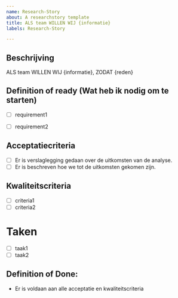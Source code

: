 ```yaml
---
name: Research-Story
about: A researchstory template
title: ALS team WILLEN WIJ {informatie}
labels: Research-Story

---
```

## Beschrijving
ALS team WILLEN WIJ {informatie}, ZODAT {reden}

## Definition of ready (Wat heb ik nodig om te starten)
- [ ] requirement1
- [ ] requirement2


## Acceptatiecriteria
- [ ] Er is verslaglegging gedaan over de uitkomsten van de analyse.
- [ ] Er is beschreven hoe we tot de uitkomsten gekomen zijn.

## Kwaliteitscriteria
- [ ] criteria1
- [ ] criteria2

# Taken
- [ ] taak1
- [ ] taak2

## Definition of Done:
- Er is voldaan aan alle acceptatie en kwaliteitscriteria
